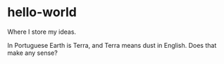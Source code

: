 # hello-world
Where I store my ideas.

In Portuguese Earth is Terra, and Terra means dust in English. Does that make any sense?

